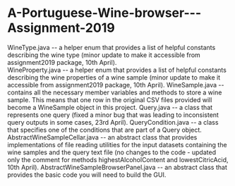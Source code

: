 # A-Portuguese-Wine-browser---Assignment-2019
 WineType.java  -- a helper enum that provides a list of helpful constants describing the wine type (minor update to make it accessible from assignment2019 package, 10th April).</br>
 WineProperty.java  -- a helper enum that provides a list of helpful constants describing the wine properties of a wine sample (minor update to make it accessible from assignment2019 package, 10th April).
 WineSample.java  -- contains all the necessary member variables and methods to store a wine sample. This means that one row in the original CSV files provided will become a WineSample object in this project.
 Query.java  -- a class that represents one query (fixed a minor bug that was leading to inconsistent query outputs in some cases, 23rd April).
 QueryCondition.java  -- a class that specifies one of the conditions that are part of a Query object.
 AbstractWineSampleCellar.java  -- an abstract class that provides implementations of file reading utilities for the input datasets containing the wine samples and the query text file (no changes to the code - updated only the comment for methods highestAlcoholContent and lowestCitricAcid, 10th April).
 AbstractWineSampleBrowserPanel.java  -- an abstract class that provides the basic code you will need to build the GUI.
